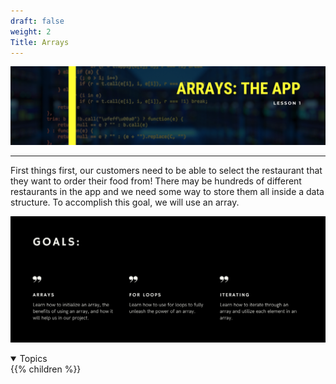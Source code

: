 ```yaml
---
draft: false
weight: 2
Title: Arrays
---
```

<link rel="stylesheet" href="../style.css">

![array](../img/arrayintro.png)

<hr>

<p>First things first, our customers need to be able to select the restaurant that they want to order their food from! There may be hundreds of different restaurants in the app and we need some way to store them all inside a data structure. To accomplish this goal, we will use an array.</p>

![image](../img/arraygoals.png)

<details open>
<summary>Topics</summary>
{{% children %}}
</details>